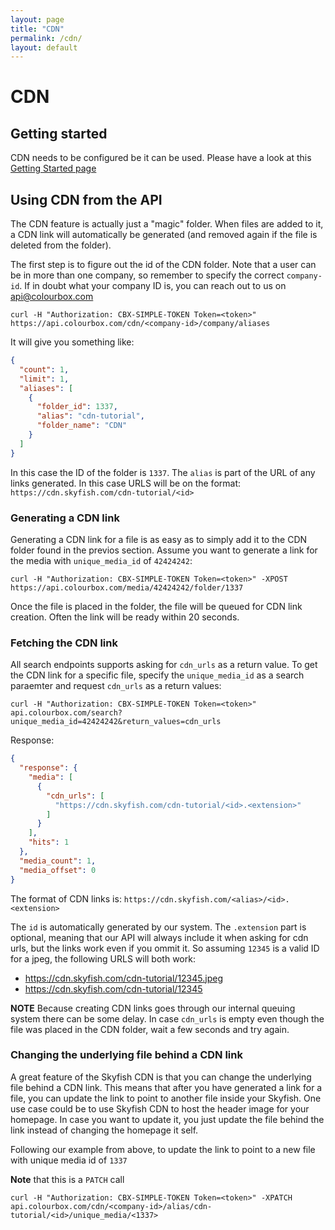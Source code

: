 ```yaml
---
layout: page
title: "CDN"
permalink: /cdn/
layout: default
---
```


# CDN

## Getting started
CDN needs to be configured be it can be used. Please have a look at this [Getting Started page](https://www.skyfish.com/help/cdn-links/set-up-domain)

## Using CDN from the API
The CDN feature is actually just a "magic" folder. When files are added to it, a CDN link will automatically be generated (and removed again if the file is deleted from the folder). 

The first step is to figure out the id of the CDN folder. Note that a user can be in more than one company, so remember to specify the correct `company-id`. If in doubt what your company ID is, you can reach out to us on api@colourbox.com
```
curl -H "Authorization: CBX-SIMPLE-TOKEN Token=<token>" https://api.colourbox.com/cdn/<company-id>/company/aliases
```

It will give you something like:
```json
{
  "count": 1,
  "limit": 1,
  "aliases": [
    {
      "folder_id": 1337,
      "alias": "cdn-tutorial",
      "folder_name": "CDN"
    }
  ]
}
```

In this case the ID of the folder is `1337`. The `alias` is part of the URL of any links generated. In this case URLS will be on the format: `https://cdn.skyfish.com/cdn-tutorial/<id>`

### Generating a CDN link
Generating a CDN link for a file is as easy as to simply add it to the CDN folder found in the previos section. Assume you want to generate a link for the media with `unique_media_id` of `42424242`:

```
curl -H "Authorization: CBX-SIMPLE-TOKEN Token=<token>" -XPOST https://api.colourbox.com/media/42424242/folder/1337
```

Once the file is placed in the folder, the file will be queued for CDN link creation. Often the link will be ready within 20 seconds. 

### Fetching the CDN link
All search endpoints supports asking for `cdn_urls` as a return value. To get the CDN link for a specific file, specify the `unique_media_id` as a search paraemter and request `cdn_urls` as a return values:

```
curl -H "Authorization: CBX-SIMPLE-TOKEN Token=<token>" api.colourbox.com/search?unique_media_id=42424242&return_values=cdn_urls
```

Response:

```json
{
  "response": {
    "media": [
      {
        "cdn_urls": [
          "https://cdn.skyfish.com/cdn-tutorial/<id>.<extension>"
        ]
      }
    ],
    "hits": 1
  },
  "media_count": 1,
  "media_offset": 0
}
```
The format of CDN links is: `https://cdn.skyfish.com/<alias>/<id>.<extension>`

The `id` is automatically generated by our system. The `.extension` part is optional, meaning that our API will always include it when asking for cdn urls, but the links work even if you ommit it. So assuming `12345` is a valid ID for a jpeg, the following URLS will both work:

- https://cdn.skyfish.com/cdn-tutorial/12345.jpeg
- https://cdn.skyfish.com/cdn-tutorial/12345


**NOTE** Because creating CDN links goes through our internal queuing system there can be some delay. In case `cdn_urls` is empty even though the file was placed in the CDN folder, wait a few seconds and try again.

### Changing the underlying file behind a CDN link
A great feature of the Skyfish CDN is that you can change the underlying file behind a CDN link. This means that after you have generated a link for a file, you can update the link to point to another file inside your Skyfish. One use case could be to use Skyfish CDN to host the header image for your homepage. In case you want to update it, you just update the file behind the link instead of changing the homepage it self. 

Following our example from above, to update the link to point to a new file with unique media id of `1337` 

**Note** that this is a `PATCH` call
```
curl -H "Authorization: CBX-SIMPLE-TOKEN Token=<token>" -XPATCH api.colourbox.com/cdn/<company-id>/alias/cdn-tutorial/<id>/unique_media/<1337>
```
